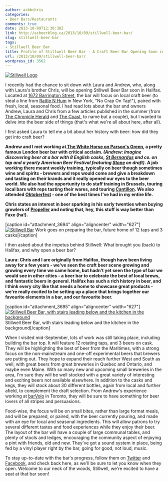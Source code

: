 ```yaml
---
author: acbbchris
categories:
- Beer Bars/Restaurants
comments: true
date: 2013-10-09T12:30:38Z
link: http://acbeerblog.ca/2013/10/09/stillwell-beer-bar/
slug: stillwell-beer-bar
tags:
- Stillwell Beer Bar
title: Profile of Stillwell Beer Bar - A Craft Beer Bar Opening Soon in Halifax
url: /2013/10/09/stillwell-beer-bar/
wordpress_id: 3562
---
```


[![Stillwell Logo](http://acbeerblog.ca/wp-content/uploads/2013/10/sw_logo_fin_white.png?w=627)](http://acbeerblog.ca/wp-content/uploads/2013/10/sw_logo_fin_white.png)


I recently had the chance to sit down with Laura and Andrew, who, along with Laura's brother Chris, will be opening Stillwell Beer Bar soon in Halifax. Located at [1672 Barrington Street](http://goo.gl/maps/g3gUl), the bar will focus on local craft beer (to steal a line from [Rattle N Hum](http://www.rattlenhumbarnyc.com/) in New York, "No Crap On Tap!"), paired with fresh, local, seasonal food. I had read lots about the bar and owners Andrew, Laura and Chris from a few articles published in the summer (from [The Chronicle Herald](http://thechronicleherald.ca/business/1141421-beer-bar-about-local-craft-brew) and [The Coast](http://www.thecoast.ca/RestaurantandBarNews/archives/2013/07/16/be-stillwell-my-beating-heart), to name but a couple), but I wanted to delve into the beer side of things (that's what we're all about here, after all).

I first asked Laura to tell me a bit about her history with beer: how did they get into craft beer?


**Andrew and I met working at[ The White Horse on Parson's Green](http://www.whitehorsesw6.com/), a pretty famous London beer bar with critical acclaim. _(Andrew: Imagine discovering beer at a bar with 8 English casks, [St Bernardus](http://www.sintbernardus.be/bieren.php?l=en) and co. on tap and a yearly American Beer Festival featuring [Stone](http://www.stonebrewing.com/) on draft)._ A job working there meant weekly training, typically on beer though sometimes wine and spirits - brewers and reps would come and give a breakdown and tasting on their brands and it really opened our eyes to the beer world. We also had the opportunity to do staff training in Brussels, touring local bars with reps tasting their wares, and touring [Cantillon](http://www.cantillon.be/br/3_1). We also attended [Oktoberfest](http://www.oktoberfest.de/en/) - one of the best times I've had in my entire life.**




**Chris states an interest in beer sparking in his early twenties when buying growlers of [Propeller](http://www.drinkpropeller.ca/) and noting that, hey, this stuff is way better than Faxe (ha!).**






[caption id="attachment_3694" align="aligncenter" width="627"][![Stillwell Bar](http://acbeerblog.ca/wp-content/uploads/2013/10/stillwell-one.jpg?w=627)](http://acbeerblog.ca/wp-content/uploads/2013/10/stillwell-one.jpg) Work goes on preparing the bar, future home of 12 taps and 3 casks[/caption]

I then asked about the impetus behind Stillwell: What brought you (back) to Halifax, and why open a beer bar?


**Laura: Chris and I are originally from Halifax, though have been living away for a few years - we've seen the craft beer scene growing and growing every time we came home, but hadn't yet seen the type of bar we would see in other cities - a beer bar to celebrate the best of local brews, and fantastic beers in general. Halifax has such a rich history in beer, and I think every city like that needs a home to showcase great products - we're really excited to be setting up a place that brings together our favourite elements in a bar, and our favourite beer.**









[caption id="attachment_3695" align="aligncenter" width="627"][![Stillwell Beer Bar, with stairs leading below and the kitchen in the background](http://acbeerblog.ca/wp-content/uploads/2013/10/stillwell-two.jpg?w=627)](http://acbeerblog.ca/wp-content/uploads/2013/10/stillwell-two.jpg) Stillwell Beer Bar, with stairs leading below and the kitchen in the background[/caption]




When I visited mid-September, lots of work was still taking place, including building the bar top. It will feature 12 rotating taps, and 3 beers on cask. They will be highlighting the best of beer from the Maritimes, with a strong focus on the non-mainstream and one-off experimental beers that brewers are putting out. They hope to expand their reach further West and South as well, with great beers from great breweries in Quebec and Ontario, and maybe even Maine. With so many new and upcoming small breweries in the area, I'm sure they will be well stocked with a great variety of interesting and exciting beers not available elsewhere. In addition to the casks and kegs, they will stock about 30 different bottles, again from local and further afield, to complement the draft selection. From Andrew's experience working at [barVolo](http://barvolo.com/) in Toronto, they will be sure to have something for beer lovers of all stripes and persuasions.

Food-wise, the focus will be on small bites, rather than large format meals, and will be prepared, or paired, with the beer currently pouring, and made with an eye for local and seasonal ingredients. This will allow patrons to try several different tastes and food experiences while they enjoy their beer. The layout of the bar will have a couple of large communal tables, and plenty of stools and ledges, encouraging the community aspect of enjoying a pint with friends, old and new. They've got a sound system in place, being fed by a vinyl player right by the bar, going for good, not loud, music.

To stay up-to-date with the bar's progress, follow them on [Twitter](https://twitter.com/barstillwell) and [Facebook](https://www.facebook.com/barstillwell), and check back here, as we'll be sure to let you know when they open. Welcome to our neck of the woods, Stillwell, we're excited to have a seat at that bar soon!
